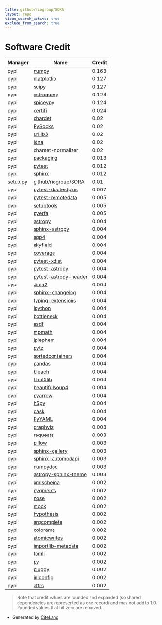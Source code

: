 ```yaml
---
title: github/riogroup/SORA
layout: repo
tipue_search_active: true
exclude_from_search: true
---
```

# Software Credit

|Manager|Name|Credit|
|-------|----|------|
|pypi|[numpy](https://www.numpy.org)|0.163|
|pypi|[matplotlib](https://matplotlib.org)|0.127|
|pypi|[scipy](https://www.scipy.org)|0.127|
|pypi|[astroquery](http://astropy.org/astroquery)|0.124|
|pypi|[spiceypy](https://github.com/AndrewAnnex/SpiceyPy)|0.124|
|pypi|[certifi](https://pypi.org/project/certifi)|0.024|
|pypi|[chardet](https://pypi.org/project/chardet)|0.02|
|pypi|[PySocks](https://pypi.org/project/PySocks)|0.02|
|pypi|[urllib3](https://pypi.org/project/urllib3)|0.02|
|pypi|[idna](https://pypi.org/project/idna)|0.02|
|pypi|[charset-normalizer](https://pypi.org/project/charset-normalizer)|0.02|
|pypi|[packaging](https://pypi.org/project/packaging)|0.013|
|pypi|[pytest](https://docs.pytest.org/en/latest/)|0.012|
|pypi|[sphinx](https://pypi.org/project/sphinx)|0.012|
|setup.py|github/riogroup/SORA|0.01|
|pypi|[pytest-doctestplus](https://github.com/astropy/pytest-doctestplus)|0.007|
|pypi|[pytest-remotedata](https://pypi.org/project/pytest-remotedata)|0.005|
|pypi|[setuptools](https://pypi.org/project/setuptools)|0.005|
|pypi|[pyerfa](https://github.com/liberfa/pyerfa)|0.005|
|pypi|[astropy](http://astropy.org)|0.004|
|pypi|[sphinx-astropy](https://github.com/astropy/sphinx-astropy)|0.004|
|pypi|[sgp4](https://github.com/brandon-rhodes/python-sgp4)|0.004|
|pypi|[skyfield](http://github.com/brandon-rhodes/python-skyfield/)|0.004|
|pypi|[coverage](https://github.com/nedbat/coveragepy)|0.004|
|pypi|[pytest-xdist](https://github.com/pytest-dev/pytest-xdist)|0.004|
|pypi|[pytest-astropy](https://pypi.org/project/pytest-astropy)|0.004|
|pypi|[pytest-astropy-header](https://pypi.org/project/pytest-astropy-header)|0.004|
|pypi|[Jinja2](https://pypi.org/project/Jinja2)|0.004|
|pypi|[sphinx-changelog](https://pypi.org/project/sphinx-changelog)|0.004|
|pypi|[typing-extensions](https://pypi.org/project/typing-extensions)|0.004|
|pypi|[ipython](https://pypi.org/project/ipython)|0.004|
|pypi|[bottleneck](https://pypi.org/project/bottleneck)|0.004|
|pypi|[asdf](https://pypi.org/project/asdf)|0.004|
|pypi|[mpmath](https://pypi.org/project/mpmath)|0.004|
|pypi|[jplephem](https://pypi.org/project/jplephem)|0.004|
|pypi|[pytz](https://pypi.org/project/pytz)|0.004|
|pypi|[sortedcontainers](https://pypi.org/project/sortedcontainers)|0.004|
|pypi|[pandas](https://pypi.org/project/pandas)|0.004|
|pypi|[bleach](https://pypi.org/project/bleach)|0.004|
|pypi|[html5lib](https://pypi.org/project/html5lib)|0.004|
|pypi|[beautifulsoup4](https://pypi.org/project/beautifulsoup4)|0.004|
|pypi|[pyarrow](https://pypi.org/project/pyarrow)|0.004|
|pypi|[h5py](https://pypi.org/project/h5py)|0.004|
|pypi|[dask](https://pypi.org/project/dask)|0.004|
|pypi|[PyYAML](https://pypi.org/project/PyYAML)|0.004|
|pypi|[graphviz](https://pypi.org/project/graphviz)|0.003|
|pypi|[requests](https://requests.readthedocs.io)|0.003|
|pypi|[pillow](https://pypi.org/project/pillow)|0.003|
|pypi|[sphinx-gallery](https://pypi.org/project/sphinx-gallery)|0.003|
|pypi|[sphinx-automodapi](https://pypi.org/project/sphinx-automodapi)|0.003|
|pypi|[numpydoc](https://pypi.org/project/numpydoc)|0.003|
|pypi|[astropy-sphinx-theme](https://pypi.org/project/astropy-sphinx-theme)|0.003|
|pypi|[xmlschema](https://pypi.org/project/xmlschema)|0.002|
|pypi|[pygments](https://pypi.org/project/pygments)|0.002|
|pypi|[nose](https://pypi.org/project/nose)|0.002|
|pypi|[mock](https://pypi.org/project/mock)|0.002|
|pypi|[hypothesis](https://pypi.org/project/hypothesis)|0.002|
|pypi|[argcomplete](https://pypi.org/project/argcomplete)|0.002|
|pypi|[colorama](https://pypi.org/project/colorama)|0.002|
|pypi|[atomicwrites](https://pypi.org/project/atomicwrites)|0.002|
|pypi|[importlib-metadata](https://pypi.org/project/importlib-metadata)|0.002|
|pypi|[tomli](https://pypi.org/project/tomli)|0.002|
|pypi|[py](https://pypi.org/project/py)|0.002|
|pypi|[pluggy](https://pypi.org/project/pluggy)|0.002|
|pypi|[iniconfig](https://pypi.org/project/iniconfig)|0.002|
|pypi|[attrs](https://pypi.org/project/attrs)|0.002|


> Note that credit values are rounded and expanded (so shared dependencies are represented as one record) and may not add to 1.0. Rounded values that hit zero are removed.


- Generated by [CiteLang](https://github.com/vsoch/citelang)
